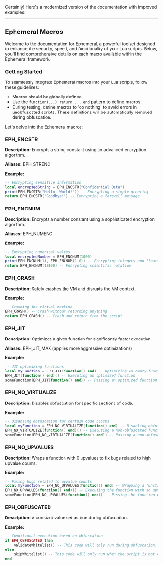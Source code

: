 Certainly! Here's a modernized version of the documentation with improved examples:

---

## Ephemeral Macros

Welcome to the documentation for Ephemeral, a powerful toolset designed to enhance the security, speed, and functionality of your Lua scripts. Below, you'll find comprehensive details on each macro available within the Ephemeral framework.

### Getting Started

To seamlessly integrate Ephemeral macros into your Lua scripts, follow these guidelines:

- Macros should be globally defined.
- Use the `function(...) return ... end` pattern to define macros.
- During testing, define macros to 'do nothing' to avoid errors in unobfuscated scripts. These definitions will be automatically removed during obfuscation.

Let's delve into the Ephemeral macros:

### EPH_ENCSTR

**Description:** Encrypts a string constant using an advanced encryption algorithm.

**Aliases:** EPH_STRENC

**Example:**
```lua
-- Encrypting sensitive information
local encryptedString = EPH_ENCSTR("Confidential Data")
print(EPH_ENCSTR("Hello, World!")) -- Encrypting a simple greeting
return EPH_ENCSTR("Goodbye!") -- Encrypting a farewell message
```

### EPH_ENCNUM

**Description:** Encrypts a number constant using a sophisticated encryption algorithm.

**Aliases:** EPH_NUMENC

**Example:**
```lua
-- Encrypting numerical values
local encryptedNumber = EPH_ENCNUM(1000)
print(EPH_ENCNUM(1), EPH_ENCNUM(1.0)) -- Encrypting integers and floats
return EPH_ENCNUM(1E100) -- Encrypting scientific notation
```

### EPH_CRASH

**Description:** Safely crashes the VM and disrupts the VM context.

**Example:**
```lua
-- Crashing the virtual machine
EPH_CRASH() -- Crash without returning anything
return EPH_CRASH() -- Crash and return from the script
```

### EPH_JIT

**Description:** Optimizes a given function for significantly faster execution.

**Aliases:** EPH_JIT_MAX (applies more aggressive optimizations)

**Example:**
```lua
-- JIT optimizing functions
local myFunction = EPH_JIT(function() end) -- Optimizing an empty function
EPH_JIT(function() end)() -- Executing an optimized function
someFunction(EPH_JIT(function() end)) -- Passing an optimized function as an argument
```

### EPH_NO_VIRTUALIZE

**Description:** Disables obfuscation for specific sections of code.

**Example:**
```lua
-- Disabling obfuscation for certain code blocks
local myFunction = EPH_NO_VIRTUALIZE(function() end) -- Disabling obfuscation for an empty function
EPH_NO_VIRTUALIZE(function() end)() -- Executing a non-obfuscated function
someFunction(EPH_NO_VIRTUALIZE(function() end)) -- Passing a non-obfuscated function as an argument
```

### EPH_NO_UPVALUES

**Description:** Wraps a function with 0 upvalues to fix bugs related to high upvalue counts.

**Example:**
```lua
-- Fixing bugs related to upvalue counts
local myFunction = EPH_NO_UPVALUES(function() end) -- Wrapping a function with 0 upvalues
EPH_NO_UPVALUES(function() end)() -- Executing the function with no upvalues
someFunction(EPH_NO_UPVALUES(function() end)) -- Passing the function with 0 upvalues as an argument
```

### EPH_OBFUSCATED

**Description:** A constant value set as true during obfuscation.

**Example:**
```lua
-- Conditional execution based on obfuscation
if EPH_OBFUSCATED then
    validateWhitelist() -- This code will only run during obfuscation.
else
    skipWhitelist() -- This code will only run when the script is not obfuscated.
end
```
